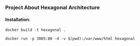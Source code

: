 
### Project About Hexagonal Architecture

#### Installation:

```
docker build -t hexagonal .
```

```
docker run -p 3005:80 -d -v $(pwd):/var/www/html hexagonal
```